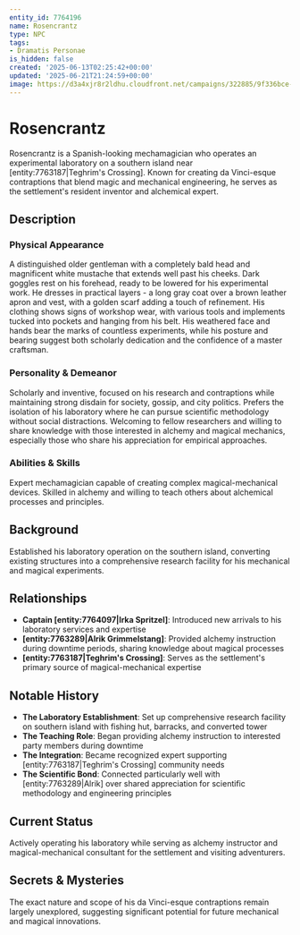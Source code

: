```yaml
---
entity_id: 7764196
name: Rosencrantz
type: NPC
tags:
- Dramatis Personae
is_hidden: false
created: '2025-06-13T02:25:42+00:00'
updated: '2025-06-21T21:24:59+00:00'
image: https://d3a4xjr8r2ldhu.cloudfront.net/campaigns/322885/9f336bce-c81c-4d42-ba6f-25df0910e73c.jpg
---
```


# Rosencrantz

Rosencrantz is a Spanish-looking mechamagician who operates an experimental laboratory on a southern island near [entity:7763187|Teghrim's Crossing]. Known for creating da Vinci-esque contraptions that blend magic and mechanical engineering, he serves as the settlement's resident inventor and alchemical expert.

## Description

### Physical Appearance

A distinguished older gentleman with a completely bald head and magnificent white mustache that extends well past his cheeks. Dark goggles rest on his forehead, ready to be lowered for his experimental work. He dresses in practical layers - a long gray coat over a brown leather apron and vest, with a golden scarf adding a touch of refinement. His clothing shows signs of workshop wear, with various tools and implements tucked into pockets and hanging from his belt. His weathered face and hands bear the marks of countless experiments, while his posture and bearing suggest both scholarly dedication and the confidence of a master craftsman.

### Personality & Demeanor

Scholarly and inventive, focused on his research and contraptions while maintaining strong disdain for society, gossip, and city politics. Prefers the isolation of his laboratory where he can pursue scientific methodology without social distractions. Welcoming to fellow researchers and willing to share knowledge with those interested in alchemy and magical mechanics, especially those who share his appreciation for empirical approaches.

### Abilities & Skills

Expert mechamagician capable of creating complex magical-mechanical devices. Skilled in alchemy and willing to teach others about alchemical processes and principles.

## Background

Established his laboratory operation on the southern island, converting existing structures into a comprehensive research facility for his mechanical and magical experiments.

## Relationships

- **Captain [entity:7764097|Irka Spritzel]**: Introduced new arrivals to his laboratory services and expertise
- **[entity:7763289|Alrik Grimmelstang]**: Provided alchemy instruction during downtime periods, sharing knowledge about magical processes
- **[entity:7763187|Teghrim's Crossing]**: Serves as the settlement's primary source of magical-mechanical expertise

## Notable History

- **The Laboratory Establishment**: Set up comprehensive research facility on southern island with fishing hut, barracks, and converted tower
- **The Teaching Role**: Began providing alchemy instruction to interested party members during downtime
- **The Integration**: Became recognized expert supporting [entity:7763187|Teghrim's Crossing] community needs
- **The Scientific Bond**: Connected particularly well with [entity:7763289|Alrik] over shared appreciation for scientific methodology and engineering principles

## Current Status

Actively operating his laboratory while serving as alchemy instructor and magical-mechanical consultant for the settlement and visiting adventurers.

## Secrets & Mysteries

The exact nature and scope of his da Vinci-esque contraptions remain largely unexplored, suggesting significant potential for future mechanical and magical innovations.